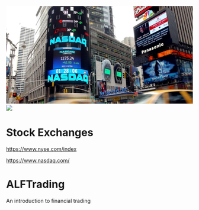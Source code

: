 <img src="https://github.com/LennartFr/ALFTrading/blob/master/nasdaq.jpg">

<img src="https://github.com/favicon.ico" width="48">




# Stock Exchanges

https://www.nyse.com/index

https://www.nasdaq.com/


# ALFTrading
An introduction to financial trading


    



